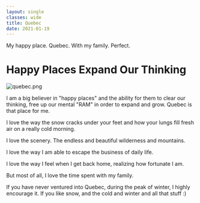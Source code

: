 ```yaml
---
layout: single
classes: wide
title: Quebec
date: 2021-01-19
---
```

My happy place. Quebec. With my family. Perfect.


# Happy Places Expand Our Thinking
![quebec.png](/assets/img/quebec.png)

I am a big believer in "happy places" and the ability for them to clear our thinking, free up our mental "RAM" in order to expand and grow. Quebec is that place for me.

I love the way the snow cracks under your feet and how your lungs fill fresh air on a really cold morning.

I love the scenery. The endless and beautiful wilderness and mountains.

I love the way I am able to escape the business of daily life.

I love the way I feel when I get back home, realizing how fortunate I am.

But most of all, I love the time spent with my family.

If you have never ventured into Quebec, during the peak of winter, I highly encourage it. If you like snow, and the cold and winter and all that stuff :)
